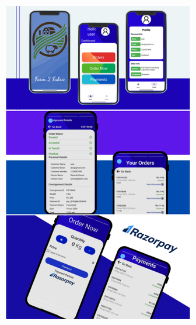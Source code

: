 <img src=https://raw.githubusercontent.com/ShubSi26/Farm2Fabric-Kotlin_Project/refs/heads/main/images/Untitled%20design%20(1).png>
<img src=https://raw.githubusercontent.com/ShubSi26/Farm2Fabric-Kotlin_Project/refs/heads/main/images/Untitled%20design%20(1).jpg>
<img src=https://raw.githubusercontent.com/ShubSi26/Farm2Fabric-Kotlin_Project/refs/heads/main/images/Untitled%20design.jpg>
